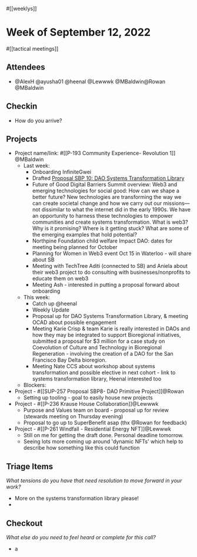 #[[weeklys]] 
# Week of September 12, 2022
#[[tactical meetings]] 
## Attendees
- @AlexH @ayusha01 @heenal @Lewwwk @MBaldwin@Rowan  @MBaldwin 

## Checkin
- How do you arrive?


## Projects
- Project name/link: #[[P-193 Community Experience- Revolution 1]] @MBaldwin 
	- Last week:
		- Onboarding InfiniteGwei
		- Drafted [Proposal SBP 10: DAO Systems Transformation Library](https://app.clarity.so/superbenefit/pages/b7aef38a-926f-4acf-98a0-616a8c1a6d3c)
		- Future of Good Digital Barriers Summit overview: Web3 and emerging technologies for social good: How can we shape a better future? New technologies are transforming the way we can create societal change and how we carry out our missions—not dissimilar to what the internet did in the early 1990s. We have an opportunity to harness these technologies to empower communities and create systems transformation. What is web3? Why is it promising? Where is it getting stuck? What are some of the emerging examples that hold potential?
		- Northpine Foundation child welfare Impact DAO: dates for meeting being planned for October
		- Planning for Women in Web3 event Oct 15 in Waterloo - will share about SB
		- Meeting with TechTree Aditi (connected to SB) and Aniela about their web3 project to do consulting with businesses/nonprofits to educate them on web3
		- Meeting Ash -  interested in putting a proposal forward about onboarding
	- This week:
		- Catch up @heenal  
		- Weekly Update 
		- Proposal up for DAO Systems Transformation Library, & meeting OCAD about possible engagement
		- Meeting Karie Crisp & team Karie is really interested in DAOs and how they may be integrated to support Bioregional initiatives, submitted a proposal for $3 million for a case study on Coevolution of Culture and Technology in Bioregional Regeneration - involving the creation of a DAO for the San Francisco Bay Delta bioregion. 
		- Meeting Nate CCS about workshop about systems transformation and possible elective in next cohort - link to systems transformation library, Heenal interested too
	- Blockers:
- Project - #[[SUP-257 Proposal SBP8- DAO Primitive Project]]@Rowan  
	- Setting up tooling - goal to easily house new projects  
- Project - #[[P-236 Krause House Collaboration]]@Lewwwk 
	- Purpose and Values team on board - proposal up for review (stewards meeting on Thursday evening)
	- Proposal to go up to SuperBenefit asap (thx @Rowan  for feedback)
- Project - #[[P-261 Windfall - Residential Energy NFT]]@Lewwwk 
	- Still on me for getting the draft done. Personal deadline tomorrow.
	- Seeing lots more coming up around 'dynamic NFTs' which help to describe how something like this could function  

## Triage Items
_What tensions do you have that need resolution to move forward in your work?_
- More on the systems transformation library please!
- 

## Checkout
_What else do you need to feel heard or complete for this call?_
- a

